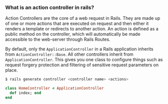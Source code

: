 ### What is an action controller in rails? 

Action Controllers are the core of a web request in Rails. They are made up of one or more actions that are executed on request and then either it renders a template or redirects to another action. An action is defined as a public method on the controller, which will automatically be made accessible to the web-server through Rails Routes. 

By default, only the ```ApplicationController``` in a Rails application inherits from ```ActionController::Base```. All other controllers inherit from ```ApplicationController```. This gives you one class to configure things such as request forgery protection and filtering of sensitive request parameters on place. 

```bash
$ rails generate controller <controller name> <actions>
```

```ruby
class HomeController < ApplicationController
  def index; end
end
```

